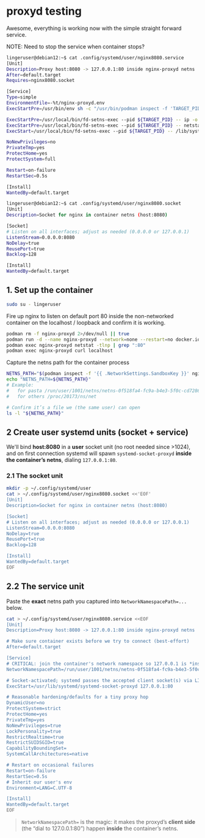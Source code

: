 # proxyd testing

Awesome, everything is working now with the simple straight forward service.

NOTE: Need to stop the service when container stops?


```bash
lingeruser@debian12:~$ cat .config/systemd/user/nginx8080.service 
[Unit]
Description=Proxy host:8080 -> 127.0.0.1:80 inside nginx-proxyd netns
After=default.target
Requires=nginx8080.socket

[Service]
Type=simple
EnvironmentFile=-%t/nginx-proxyd.env
ExecStartPre=/usr/bin/env sh -c "/usr/bin/podman inspect -f 'TARGET_PID={{.State.Pid}}' nginx-proxyd > %t/nginx-proxyd.env"

ExecStartPre=/usr/local/bin/fd-setns-exec --pid ${TARGET_PID} -- ip -o addr
ExecStartPre=/usr/local/bin/fd-setns-exec --pid ${TARGET_PID} -- netstat -tlpn 
ExecStart=/usr/local/bin/fd-setns-exec --pid ${TARGET_PID} -- /lib/systemd/systemd-socket-proxyd 127.0.0.1:80

NoNewPrivileges=no
PrivateTmp=yes
ProtectHome=yes
ProtectSystem=full

Restart=on-failure
RestartSec=0.5s

[Install]
WantedBy=default.target

```

```bash
lingeruser@debian12:~$ cat .config/systemd/user/nginx8080.socket 
[Unit]
Description=Socket for nginx in container netns (host:8080)

[Socket]
# Listen on all interfaces; adjust as needed (0.0.0.0 or 127.0.0.1)
ListenStream=0.0.0.0:8080
NoDelay=true
ReusePort=true
Backlog=128

[Install]
WantedBy=default.target
```

## 1. Set up the container

```bash
sudo su - lingeruser
```

Fire up nginx to listen on default port 80 inside the non-networked container on the localhost / loopback and confirm it is working.

```bash
podman rm -f nginx-proxyd 2>/dev/null || true
podman run -d --name nginx-proxyd --network=none --restart=no docker.io/library/nginx:alpine 
podman exec nginx-proxyd netstat -tlnp | grep ":80"
podman exec nginx-proxyd curl localhost
```

Capture the netns path for the container process

```bash
NETNS_PATH="$(podman inspect -f '{{ .NetworkSettings.SandboxKey }}' nginx-proxyd)"
echo "NETNS_PATH=${NETNS_PATH}"
# Example: 
#   for pasta /run/user/1001/netns/netns-0f518fa4-fc9a-b4e3-5f0c-cd7286004f80
#   for others /proc/20173/ns/net

# Confirm it’s a file we (the same user) can open
ls -l "${NETNS_PATH}"
```

## 2 Create **user** systemd units (socket + service)

We'll bind **host:8080** in a **user** socket unit (no root needed since >1024), and on first connection systemd will spawn `systemd-socket-proxyd` **inside the container’s netns**, dialing `127.0.0.1:80`.

### 2.1 The socket unit

```bash
mkdir -p ~/.config/systemd/user
cat > ~/.config/systemd/user/nginx8080.socket <<'EOF'
[Unit]
Description=Socket for nginx in container netns (host:8080)

[Socket]
# Listen on all interfaces; adjust as needed (0.0.0.0 or 127.0.0.1)
ListenStream=0.0.0.0:8080
NoDelay=true
ReusePort=true
Backlog=128

[Install]
WantedBy=default.target
EOF
```

## 2.2 The service unit

Paste the **exact** netns path you captured into `NetworkNamespacePath=...` below.

```bash
cat > ~/.config/systemd/user/nginx8080.service <<EOF
[Unit]
Description=Proxy host:8080 -> 127.0.0.1:80 inside nginx-proxyd netns

# Make sure container exists before we try to connect (best-effort)
After=default.target

[Service]
# CRITICAL: join the container's network namespace so 127.0.0.1 is *inside* the container
NetworkNamespacePath=/run/user/1001/netns/netns-0f518fa4-fc9a-b4e3-5f0c-cd7286004f80

# Socket-activated; systemd passes the accepted client socket(s) via LISTEN_FDS
ExecStart=/usr/lib/systemd/systemd-socket-proxyd 127.0.0.1:80

# Reasonable hardening/defaults for a tiny proxy hop
DynamicUser=no
ProtectSystem=strict
ProtectHome=yes
PrivateTmp=yes
NoNewPrivileges=true
LockPersonality=true
RestrictRealtime=true
RestrictSUIDSGID=true
CapabilityBoundingSet=
SystemCallArchitectures=native

# Restart on occasional failures
Restart=on-failure
RestartSec=0.5s
# Inherit our user's env
Environment=LANG=C.UTF-8

[Install]
WantedBy=default.target
EOF
```

> `NetworkNamespacePath=` is the magic: it makes the proxyd’s **client side** (the “dial to 127.0.0.1:80”) happen **inside** the container’s netns.
